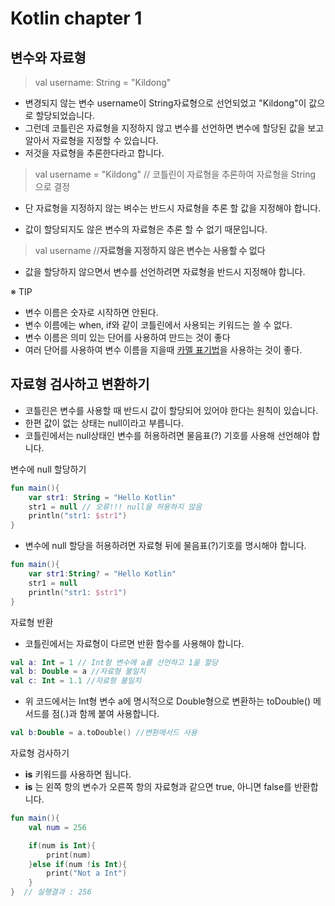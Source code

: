 # **Kotlin chapter 1**
## **변수와 자료형**
> val username: String = "Kildong"
- 변경되지 않는 변수 username이 String자료형으로 선언되었고
"Kildong"이 값으로 할당되었습니다.
- 그런데 코틀린은 자료형을 지정하지 않고 변수를 선언하면 변수에 할당된 값을 보고 알아서 자료형을 지정할 수 있습니다. 
- 저것을 자료형을 추론한다라고 합니다.
> val username = "Kildong" // 코틀린이 자료형을 추론하여 자료형을 String 으로 결정
- 단 자료형을 지정하지 않는 벼수는 반드시 자료형을 추론 할 값을 지정해야 합니다. 

- 값이 할당되지도 않은 변수의 자료형은 추론 할 수 없기 때문입니다.
> val username //**자료형을 지정하지 않은 변수는 사용할 수 없다**

- 값을 할당하지 않으면서 변수를 선언하려면 자료형을 반드시 지정해야 합니다. 


※ TIP

- 변수 이름은 숫자로 시작하면 안된다.
- 변수 이름에는 when, if와 같이 코틀린에서 사용되는 키워드는 쓸 수 없다.
- 변수 이름은 의미 있는 단어를 사용하여 만드는 것이 좋다
- 여러 단어를 사용하여 변수 이름을 지을때 [카멜 표기법](https://sibalja.tistory.com/2)을 사용하는 것이 좋다.




## **자료형 검사하고 변환하기**
- 코틀린은 변수를 사용할 때 반드시 값이 할당되어 있어야 한다는 원칙이 있습니다. 
- 한편 값이 없는 상태는 null이라고 부릅니다. 
- 코틀린에서는 null상태인 변수를 허용하려면 물음표(?) 기호를 사용해 선언해야 합니다. 

 변수에 null 할당하기
```kotlin
fun main(){
    var str1: String = "Hello Kotlin"
    str1 = null // 오류!!! null을 허용하지 않음
    println("str1: $str1")
}
```

- 변수에 null 할당을 허용하려면 자료형 뒤에 물음표(?)기호를 명시해야 합니다.

```kotlin
fun main(){
    var str1:String? = "Hello Kotlin"
    str1 = null
    println("str1: $str1")
}
```

자료형 반환
- 코틀린에서는 자료형이 다르면 반환 함수를 사용해야 합니다.

```kotlin
val a: Int = 1 // Int형 변수에 a를 선언하고 1을 할당
val b: Double = a //자료형 불일치 
val c: Int = 1.1 //자료형 불일치
```

- 위 코드에서는 Int형 변수 a에 명시적으로 Double형으로 변환하는 toDouble() 메서드를 점(.)과 함께 붙여 사용합니다.

```kotlin
val b:Double = a.toDouble() //변환메서드 사용
```

자료형 검사하기
- **is** 키워드를 사용하면 됩니다.
- **is** 는 왼쪽 항의 변수가 오른쪽 항의 자료형과 같으면 true, 아니면 false를 반환합니다.

```kotlin
fun main(){
    val num = 256

    if(num is Int){
        print(num)
    }else if(num !is Int){
        print("Not a Int")
    }
}  // 실행결과 : 256
```
